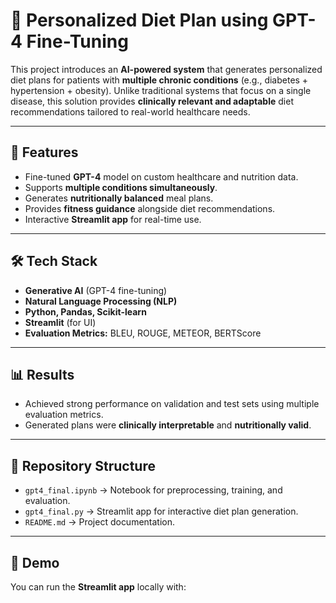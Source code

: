 # 🍏 Personalized Diet Plan using GPT-4 Fine-Tuning

This project introduces an **AI-powered system** that generates personalized diet plans for patients with **multiple chronic conditions** (e.g., diabetes + hypertension + obesity). Unlike traditional systems that focus on a single disease, this solution provides **clinically relevant and adaptable** diet recommendations tailored to real-world healthcare needs.

---

## 🚀 Features
- Fine-tuned **GPT-4** model on custom healthcare and nutrition data.
- Supports **multiple conditions simultaneously**.
- Generates **nutritionally balanced** meal plans.
- Provides **fitness guidance** alongside diet recommendations.
- Interactive **Streamlit app** for real-time use.

---

## 🛠️ Tech Stack
- **Generative AI** (GPT-4 fine-tuning)  
- **Natural Language Processing (NLP)**  
- **Python, Pandas, Scikit-learn**  
- **Streamlit** (for UI)  
- **Evaluation Metrics:** BLEU, ROUGE, METEOR, BERTScore  

---

## 📊 Results
- Achieved strong performance on validation and test sets using multiple evaluation metrics.  
- Generated plans were **clinically interpretable** and **nutritionally valid**.  

---

## 📂 Repository Structure
- `gpt4_final.ipynb` → Notebook for preprocessing, training, and evaluation.  
- `gpt4_final.py` → Streamlit app for interactive diet plan generation.  
- `README.md` → Project documentation.  

---

## 🔗 Demo
You can run the **Streamlit app** locally with:
